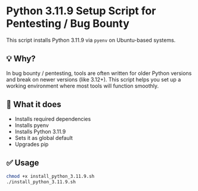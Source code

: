 # Python 3.11.9 Setup Script for Pentesting / Bug Bounty

This script installs Python 3.11.9 via `pyenv` on Ubuntu-based systems.

## 💡 Why?

In bug bounty / pentesting, tools are often written for older Python versions and break on newer versions (like 3.12+). This script helps you set up a working environment where most tools will function smoothly.

## 🔧 What it does

- Installs required dependencies
- Installs pyenv
- Installs Python 3.11.9
- Sets it as global default
- Upgrades pip

## ✅ Usage

```bash
chmod +x install_python_3.11.9.sh
./install_python_3.11.9.sh

